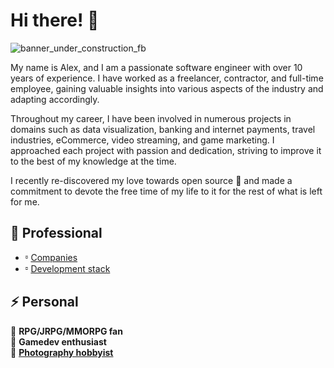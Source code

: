 # Hi there! 👋

![banner_under_construction_fb](https://user-images.githubusercontent.com/32410574/188499567-9d55b724-8df5-4f56-b083-f9e85b7657b1.png)

My name is Alex, and I am a passionate software engineer with over 10 years of experience. I have worked as a freelancer, contractor, and full-time employee, gaining valuable insights into various aspects of the industry and adapting accordingly.

Throughout my career, I have been involved in numerous projects in domains such as data visualization, banking and internet payments, travel industries, eCommerce, video streaming, and game marketing. I approached each project with passion and dedication, striving to improve it to the best of my knowledge at the time.

I recently re-discovered my love towards open source 💖 and made a commitment to devote the free time of my life to it for the rest of what is left for me.

## 💼 Professional

- ⏒ [Companies](/about/Companies.md)
- ⏒ [Development stack](/about/DevelopmentStack.md)

## ⚡ Personal

🧌 **RPG/JRPG/MMORPG fan**  
👾 **Gamedev enthusiast**  
📸 **[Photography hobbyist](https://www.pexels.com/@reanimatedmanx/)**
